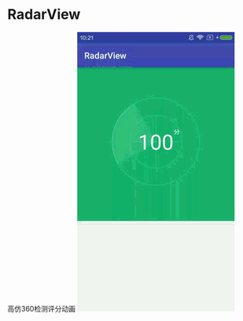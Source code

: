 # RadarView
高仿360检测评分动画
![image](https://github.com/Blowing/RadarView/blob/master/raderView.gif )   

